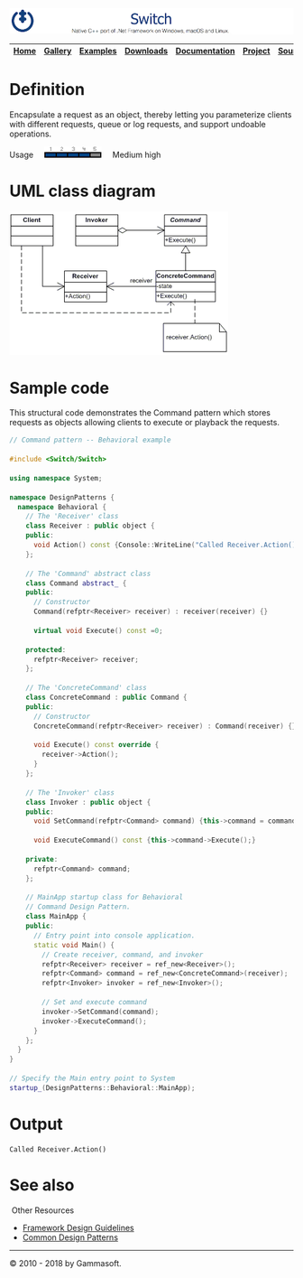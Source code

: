 [![Switch Header](Pictures/SwitchNativeC++port.png)](https://gammasoft71.wixsite.com/switch)

| [Home](Home.md) | [Gallery](Gallery.md) | [Examples](Examples.md) | [Downloads](Downloads.md) | [Documentation](Documentation.md) | [Project](https://sourceforge.net/projects/switchpro) | [Source](https://github.com/gammasoft71/switch) | [License](License.md) | [Gammasoft](https://gammasoft71.wixsite.com/gammasoft) |
|-----------------|-----------------------|-------------------------|-------------------------|-----------------------------------|-------------------------------------------------------|-------------------------------------------------|-----------------------|---------------------------------------------------------|

# Definition

Encapsulate a request as an object, thereby letting you parameterize clients with different requests, queue or log requests, and support undoable operations.

Usage     ![Usage](Pictures/Usage4.png)     Medium high

# UML class diagram

![AbstractFactory](Pictures/DesignPatterns/command.gif)

# Sample code

This structural code demonstrates the Command pattern which stores requests as objects allowing clients to execute or playback the requests.

```c++
// Command pattern -- Behavioral example
 
#include <Switch/Switch>
 
using namespace System;
 
namespace DesignPatterns {
  namespace Behavioral {
    // The 'Receiver' class
    class Receiver : public object {
    public:
      void Action() const {Console::WriteLine("Called Receiver.Action()");}
    };
    
    // The 'Command' abstract class
    class Command abstract_ {
    public:
      // Constructor
      Command(refptr<Receiver> receiver) : receiver(receiver) {}
      
      virtual void Execute() const =0;
 
    protected:
      refptr<Receiver> receiver;
    };
    
    // The 'ConcreteCommand' class
    class ConcreteCommand : public Command {
    public:
      // Constructor
      ConcreteCommand(refptr<Receiver> receiver) : Command(receiver) {}
      
      void Execute() const override {
        receiver->Action();
      }
    };
    
    // The 'Invoker' class
    class Invoker : public object {
    public:
      void SetCommand(refptr<Command> command) {this->command = command;}
      
      void ExecuteCommand() const {this->command->Execute();}
      
    private:
      refptr<Command> command;
    };
    
    // MainApp startup class for Behavioral
    // Command Design Pattern.
    class MainApp {
    public:
      // Entry point into console application.
      static void Main() {
        // Create receiver, command, and invoker
        refptr<Receiver> receiver = ref_new<Receiver>();
        refptr<Command> command = ref_new<ConcreteCommand>(receiver);
        refptr<Invoker> invoker = ref_new<Invoker>();
        
        // Set and execute command
        invoker->SetCommand(command);
        invoker->ExecuteCommand();
      }
    };
  }
}
 
// Specify the Main entry point to System
startup_(DesignPatterns::Behavioral::MainApp);
```

# Output

```
Called Receiver.Action()
```

# See also
​
Other Resources

* [Framework Design Guidelines](FrameworkDesignGuidelines.md)
* [Common Design Patterns](CommonDesignPatterns.md)

______________________________________________________________________________________________

© 2010 - 2018 by Gammasoft.
